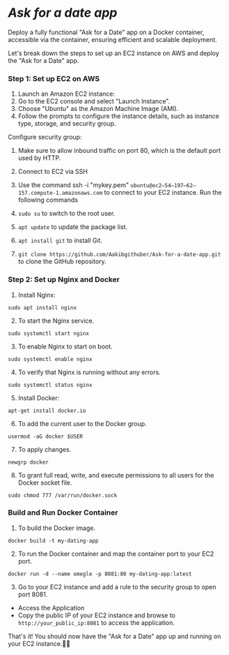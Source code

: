 # *Ask for a date app*
Deploy a fully functional "Ask for a Date" app on a Docker container, accessible via the container, ensuring efficient and scalable deployment.


Let's break down the steps to set up an EC2 instance on AWS and deploy the "Ask for a Date" app.

### Step 1: Set up EC2 on AWS

1. Launch an Amazon EC2 instance:
2. Go to the EC2 console and select "Launch Instance".
3. Choose "Ubuntu" as the Amazon Machine Image (AMI).
4. Follow the prompts to configure the instance details, such as instance type, storage, and security group.

Configure security group:
1. Make sure to allow inbound traffic on port 80, which is the default port used by HTTP.
2. Connect to EC2 via SSH
3. Use the command ssh -i "mykey.pem" `ubuntu@ec2–54–197–62–157.compute-1.amazonaws.com` to connect to your EC2 instance.
Run the following commands

1. `sudo su` to switch to the root user.
2. `apt update` to update the package list.
3. `apt install git` to install Git.
4. `git clone https://github.com/Aakibgithuber/Ask-for-a-date-app.git` to clone the GitHub repository.

### Step 2: Set up Nginx and Docker

1. Install Nginx:
```
sudo apt install nginx
```
2. To start the Nginx service.
```
sudo systemctl start nginx
```
3. To enable Nginx to start on boot.
```
sudo systemctl enable nginx
```
4. To verify that Nginx is running without any errors.
```
sudo systemctl status nginx
```

5. Install Docker:
```
apt-get install docker.io
```
6. To add the current user to the Docker group.
```
usermod -aG docker $USER
```
7. To apply changes.
```
newgrp docker
```
8. To grant full read, write, and execute permissions to all users for the Docker socket file.
```
sudo chmod 777 /var/run/docker.sock
```

### Build and Run Docker Container

1. To build the Docker image.
```
docker build -t my-dating-app
```
2. To run the Docker container and map the container port to your EC2 port.
```
docker run -d --name omegle -p 8081:80 my-dating-app:latest 
```
3. Go to your EC2 instance and add a rule to the security group to open port 8081.
- Access the Application
- Copy the public IP of your EC2 instance and browse to `http://your_public_ip:8081` to access the application.

That's it! You should now have the "Ask for a Date" app up and running on your EC2 instance.🎉🎉
